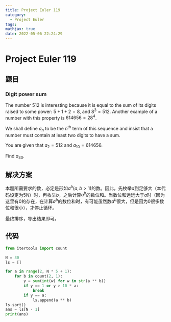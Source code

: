 ```yaml
---
title: Project Euler 119
category:
  - Project Euler
tags:
mathjax: true
date: 2022-05-06 22:24:29
---
```


<escape><!-- more --></escape>

# Project Euler 119

## 题目

### Digit power sum

The number $512$ is interesting because it is equal to the sum of its digits raised to some power: $5 + 1 + 2 = 8$, and $8^3 = 512$. Another example of a number with this property is $614656 = 28^4$.

We shall define $a_n$ to be the $n^\mathrm{th}$ term of this sequence and insist that a number must contain at least two digits to have a sum.

You are given that $a_2 = 512$ and $a_{10} = 614656$.

Find $a_{30}$.

## 解决方案

本题所需要求的数，必定是形如$a^b(a,b>1)$的数。因此，先枚举$a$到足够大（本代码设定为$5N$）时，再枚举$b$，之后计算$a^b$的数位和。当数位和远远大于$a$时（因为这里有$0$的存在，在计算$a^b$的数位和时，有可能虽然数$a^b$很大，但是因为$0$很多数位和很小），才停止循环。

最终排序，导出结果即可。

## 代码

```py
from itertools import count

N = 30
ls = []

for a in range(2, N * 5 + 1):
    for b in count(2, 1):
        y = sum(int(w) for w in str(a ** b))
        if y == 1 or y > 10 * a:
            break
        if y == a:
            ls.append(a ** b)
ls.sort()
ans = ls[N - 1]
print(ans)


```
